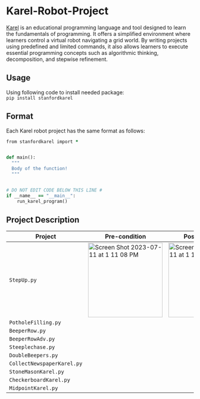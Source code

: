 # Karel-Robot-Project

[Karel](https://compedu.stanford.edu/karel-reader/docs/python/en/chapter1.html) is an educational programming language and tool designed to learn the fundamentals of programming. It offers a simplified environment where learners control a virtual robot navigating a grid world.
By writing projects using predefined and limited commands, it also allows learners to execute essential programming concepts such as algorithmic thinking, decomposition, and stepwise refinement. 

## Usage
Using following code to install needed package:\
`pip install stanfordkarel`

## Format
Each Karel robot project has the same format as follows:
```ruby
from stanfordkarel import *


def main():
  """
  Body of the function!
  """


# DO NOT EDIT CODE BELOW THIS LINE #
if __name__ == "__main__":
    run_karel_program()
```
## Project Description
| Project | Pre-condition | Post-condition |
| --- | --- |--- |
| `StepUp.py` |<img width="200" alt="Screen Shot 2023-07-11 at 1 11 08 PM" src="https://github.com/Jiayikung/Karel-Robot-Project/assets/112765699/82234c4f-5708-4b05-ae6d-b61a98efe788">|<img width="200" alt="Screen Shot 2023-07-11 at 1 11 50 PM" src="https://github.com/Jiayikung/Karel-Robot-Project/assets/112765699/a1a0871f-51c9-4ad1-8660-7f98922fbde1">|
| `PotholeFilling.py` | | |
| `BeeperRow.py` | | |
| `BeeperRowAdv.py` |  | |
| `Steeplechase.py` |  | |
| `DoubleBeepers.py` |  | |
| `CollectNewspaperKarel.py` |  | |
| `StoneMasonKarel.py` |  | |
| `CheckerboardKarel.py` |  | |
| `MidpointKarel.py` | | |



